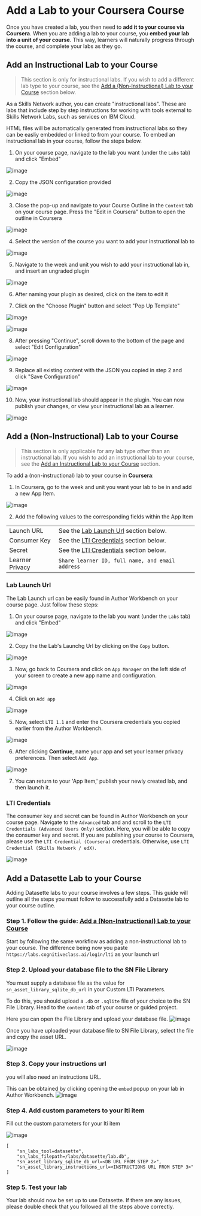 # Add a Lab to your Coursera Course

Once you have created a lab, you then need to **add it to your course via Coursera**. When you are adding a lab to your course, you **embed your lab into a unit of your course**. This way, learners will naturally progress through the course, and complete your labs as they go.

## Add an Instructional Lab to your Course

> This section is only for instructional labs. If you wish to add a different lab type to your course, see the [Add a (Non-Instructional) Lab to your Course](#add-a-non-instructional-lab-to-your-course) section below.

As a Skills Network author, you can create "instructional labs". These are labs that include step by step instructions for working with tools external to Skills Network Labs, such as services on IBM Cloud. 

HTML files will be automatically generated from instructional labs so they can be easliy embedded or linked to from your course. To embed an instructional lab in your course, follow the steps below.

1. On your course page, navigate to the lab you want (under the `Labs` tab) and click "Embed"

![image](/static/img/adding-labs-in-a-course/SN-AW-add-to-course.png)

2. Copy the JSON configuration provided 

![image](/static/img/adding-labs-in-a-course/SN-AW-instructional-lab-modal-json.png)

3. Close the pop-up and navigate to your Course Outline in the `Content` tab on your course page. Press the "Edit in Coursera" button to open the outline in Coursera

![image](/static/img/adding-labs-in-a-course/SN-AW-Course-Outline-Coursera.png)

4. Select the version of the course you want to add your instructional lab to

![image](/static/img/adding-labs-in-a-course/SN-Coursera-version.png)

5. Navigate to the week and unit you wish to add your instructional lab in, and insert an ungraded plugin

![image](/static/img/adding-labs-in-a-course/SN-Coursera-add-ungraded-plugin.png)

6. After naming your plugin as desired, click on the item to edit it

7. Click on the "Choose Plugin" button and select "Pop Up Template"

![image](/static/img/adding-labs-in-a-course/SN-Coursera-choose-plugin-button.png)

![image](/static/img/adding-labs-in-a-course/SN-Coursera-pop-up-template.png)

8. After pressing "Continue", scroll down to the bottom of the page and select "Edit Configuration"

![image](/static/img/adding-labs-in-a-course/SN-Coursera-edit-configuration.png)

9. Replace all existing content with the JSON you copied in step 2 and click "Save Configuration"

![image](/static/img/adding-labs-in-a-course/SN-Coursera-JSON.png)

10. Now, your instructional lab should appear in the plugin. You can now publish your changes, or view your instructional lab as a learner.

![image](/static/img/adding-labs-in-a-course/SN-Coursera-instructional-lab-publish-view-as-learner.png)


## Add a (Non-Instructional) Lab to your Course

> This section is only applicable for any lab type _other_ than an instructional lab. If you wish to add an instructional lab to your course, see the [Add an Instructional Lab to your Course](#add-an-instructional-lab-to-your-course) section.

To add a (non-instructional) lab to your course in **Coursera**:

1. In Coursera, go to the week and unit you want your lab to be in and add a new App Item.

![image](/static/img/adding-labs-in-a-course/SN-Coursera-add-LTI-item.png)

2. Add the following values to the corresponding fields within the App Item

<table>
    <tr>
        <td> Launch URL </td> <td> See the <a href="#lab-launch-url">Lab Launch Url</a> section below.  </td>
    </tr>
    <tr>
        <td> Consumer Key </td> <td> See the <a href="#lti-credentials">LTI Credentials</a> section below. </td>
    </tr>
    <tr>
        <td> Secret </td> <td> See the <a href="#lti-credentials">LTI Credentials</a> section below. </td>
    </tr>
    <tr>
        <td> Learner Privacy </td> <td> <code>Share learner ID, full name, and email address</code> </td>
    </tr>
</table>

### Lab Launch Url

The Lab Launch url can be easily found in Author Workbench on your course page. Just follow these steps:
1. On your course page, navigate to the lab you want (under the `Labs` tab) and click "Embed"

![image](/static/img/adding-labs-in-a-course/SN-AW-course-embed-lab-button.png)

2. Copy the the Lab's Launchg Url by clicking on the `Copy` button.

![image](/static/img/adding-labs-in-a-course/SN-AW-coursera-lab-modal-lab-launch-url.png)

3. Now, go back to Coursera and click on `App Manager` on the left side of your screen to create a new app name and configuration.

![image](/static/img/adding-labs-in-a-course/SN-AW-coursera-lab-app-manager.png)

4. Click on `Add app`

![image](/static/img/adding-labs-in-a-course/SN-AW-coursera-lab-app-manager-add.png)

5. Now, select `LTI 1.1` and enter the Coursera credentials you copied earlier from the Author Workbench.

![image](/static/img/adding-labs-in-a-course/SN-AW-coursera-lab-app-manager-lti-input.png)

6. After clicking **Continue**, name your app and set your learner privacy preferences. Then select `Add App`.

![image](/static/img/adding-labs-in-a-course/SN-AW-coursera-lab-app-manager-lti-config.png)

7. You can return to your 'App Item,' publish your newly created lab, and then launch it.

### LTI Credentials

The consumer key and secret can be found in Author Workbench on your course page. Navigate to the `Advanced` tab and and scroll to the `LTI Credentials (Advanced Users Only)` section. Here, you will be able to copy the consumer key and secret. If you are publishing your course to Coursera, please use the `LTI Credential (Coursera)` credentials. Otherwise, use `LTI Credential (Skills Network / edX)`.

![image](/static/img/adding-labs-in-a-course/SN-AW-LTI-Credentials-Coursera.png)


## Add a Datasette Lab to your Course
Adding Datasette labs to your course involves a few steps. This guide will outline all the steps you must follow to successfully add a Datasette lab to your course outline.

### Step 1. Follow the guide: [Add a (Non-Instructional) Lab to your Course](#add-a-non-instructional-lab-to-your-course)
Start by following the same workflow as adding a non-instructional lab to your course. The difference being now you paste `https://labs.cognitiveclass.ai/login/lti` as your launch url

### Step 2. Upload your database file to the SN File Library
You must supply a database file as the value for `sn_asset_library_sqlite_db_url` in your Custom LTI Parameters.

To do this, you should upload a `.db` or `.sqlite` file of your choice to the SN File Library. Head to the `content` tab of your course or guided project.

Here you can open the File Library and upload your database file.
![image](/static/img/adding-labs-in-a-course/open-file-library.png)

Once you have uploaded your database file to SN File Library, select the file and copy the asset URL.

![image](/static/img/adding-labs-in-a-course/copy-file-url.png)

### Step 3. Copy your instructions url
you will also need an instructions URL.

This can be obtained by clicking opening the `embed` popup on your lab in Author Workbench.
![image](/static/img/adding-labs-in-a-course/embed-lab.png)

### Step 4. Add custom parameters to your lti item
Fill out the custom parameters for your lti item

![image](/static/img/adding-labs-in-a-course/coursera-custom-params.png)

```
[
    "sn_labs_tool=datasette",
    "sn_labs_filepath=/labs/datasette/lab.db",
    "sn_asset_library_sqlite_db_url=<DB URL FROM STEP 2>",
    "sn_asset_library_instructions_url=<INSTRUCTIONS URL FROM STEP 3>"
]
```

### Step 5. Test your lab
Your lab should now be set up to use Datasette. If there are any issues, please double check that you followed all the steps above correctly.
